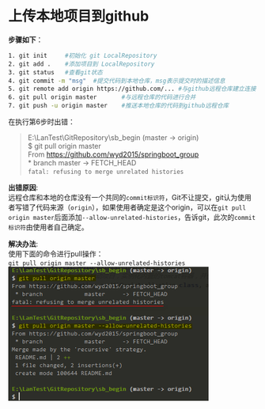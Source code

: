 # 上传本地项目到github

**步骤如下**：
```bash
1. git init     #初始化 git LocalRepository
2. git add .    #添加项目到 LocalRepository
3. git status   #查看git状态
4. git commit -m "msg"  #提交代码到本地仓库，msg表示提交时的描述信息
5. git remote add origin https://github.com/... #与github远程仓库建立连接
6. git pull origin master       #与远程仓库的代码进行合并
7. git push -u origin master    #推送本地仓库的代码到github远程仓库
```

在执行第6步时出错：  
>E:\LanTest\GitRepository\sb_begin (master -> origin)  
>$ git pull origin master  
>From https://github.com/wyd2015/springboot_group  
> \* branch            master     -> FETCH_HEAD  
>`fatal: refusing to merge unrelated histories`

**出错原因**:  
远程仓库和本地的仓库没有一个共同的`commit标识符`，Git不让提交，git认为使用者写错了代码来源（`origin`），如果使用者确定是这个origin，可以在`git pull origin master`后面添加`--allow-unrelated-histories`，告诉git，此次的`commit标识符`由使用者自己确定。

**解决办法**:  
使用下面的命令进行pull操作：  
`git pull origin master --allow-unrelated-histories`  
![pull](img/pull.png)